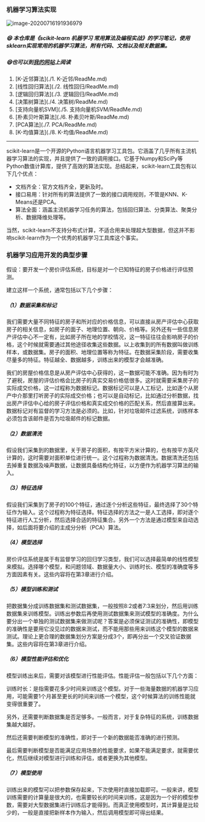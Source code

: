 ### 机器学习算法实现
![image-20200716191936979](https://cdn.jsdelivr.net/gh/dongzhougu/imageuse1/image-20200716191936979.png)

##### :smile: 本仓库是《scikit-learn 机器学习 常用算法及编程实战》的学习笔记，使用sklearn实现常用的机器学习算法，附有代码、文档以及相关数据集。

##### :smile:也可以到[我的网站](https://dongzhougu.github.io/categories/%E6%9C%BA%E5%99%A8%E5%AD%A6%E4%B9%A0/)上阅读

1. [K-近邻算法](./1. K-近邻/ReadMe.md)
2. [线性回归算法](./2. 线性回归/ReadMe.md)
3. [逻辑回归算法](./3. 逻辑回归/ReadMe.md)
4. [决策树算法](./4. 决策树/ReadMe.md)
5. [支持向量机SVM](./5. 支持向量机SVM/ReadMe.md)
6. [朴素贝叶斯算法](./6. 朴素贝叶斯/ReadMe.md)
7. [PCA算法](./7. PCA/ReadMe.md)
8. [K-均值算法](./8. K-均值/ReadMe.md)



------

scikit-learn是一个开源的Python语言机器学习工具包。它涵盖了几乎所有主流机器学习算法的实现，并且提供了一致的调用接口。它基于Numpy和SciPy等Python数值计算库，提供了高效的算法实现。总结起来，scikit-learn工具包有以下几个优点：

- 文档齐全：官方文档齐全，更新及时。
- 接口易用：针对所有的算法提供了一致的接口调用规则，不管是KNN、K-Means还是PCA。
- 算法全面：涵盖主流机器学习任务的算法，包括回归算法、分类算法、聚类分析、数据降维处理等。

当然，scikit-learn不支持分布式计算，不适合用来处理超大型数据，但这并不影响scikit-learn作为一个优秀的机器学习工具库这个事实。



### 机器学习应用开发的典型步骤

假设：要开发一个房价评估系统，目标是对一个已知特征的房子价格进行评估预测。

建立这样一个系统，通常包括以下几个步骤：

##### （1）数据采集和标记

我们需要大量不同特征的房子和所对应的价格信息，可以直接从房产评估中心获取房子的相关信息，如房子的面子、地理位置、朝向、价格等。另外还有一些信息房产评估中心不一定有，比如房子所在地的学校情况，这一特征往往会影响房子的价格，这个时候就需要通过其他途径收集这些数据。以上收集到的所有数据叫做训练样本，或数据集。房子的面积、地理位置等称为特征。在数据采集阶段，需要收集尽量多的特征。特征越全、数据越多，训练出来的模型才会越准确。

我们的房屋价格信息是从房产评估中心获得的，这一数据可能不准确。因为有时为了避税，房屋的评估价格会比房子的真实交易价格低很多。这时就需要采集房子的实际成交价格，这一过程称为数据标记。数据标记可以是人工标记，比如逐个从房产中介那里打听房子的实际成交价格；也可以是自动标记，比如通过分析数据，找出房产评估中心给的房子评估价格和真实成交价格的匹配关系，然后直接算出来。数据标记对有监督的学习方法是必须的。比如，针对垃圾邮件过滤系统，训练样本必须包含该邮件是否为垃圾邮件的标记数据。

##### （2）数据清洗

假设我们采集到的数据里，关于房子的面积，有按平方米计算的，也有按平方英尺计算的，这时需要对面积单位进行统一。这个过程称为数据清洗。数据清洗还包括去掉重复数据及噪声数据，让数据具备结构化特征，以方便作为机器学习算法的输入。

##### （3）特征选择

假设我们采集到了房子的100个特征，通过逐个分析这些特征，最终选择了30个特征作为输入。这个过程称为特征选择。特征选择的方法之一是人工选择，即对逐个特征进行人工分析，然后选择合适的特征集合。另外一个方法是通过模型来自动选择，如后面将要介绍的主成分分析（PCA）算法。

##### （4）模型选择

房价评估系统是属于有监督学习的回归学习类型，我们可以选择最简单的线性模型来模拟。选择哪个模型，和问题领域、数据量大小、训练时长、模型的准确度等多方面因素有关。这些内容将在第3章进行介绍。

##### （5）模型训练和测试

把数据集分成训练数据集和测试数据集，一般按照8:2或者7:3来划分，然后用训练数据集来训练模型。训练出参数后再使用测试数据集来测试模型的准确度。为什么要分出一个单独的测试数据集来做测试呢？答案是必须保证测试的准确性，即模型的准确性是要用它没见过的数据来测试，而不能用那些用来训练这个模型的数据来测试。理论上更合理的数据集划分方案是分成3个，即再分出一个交叉验证数据集。这些内容将在第3章进行介绍。

##### （6）模型性能评估和优化

模型训练出来后，需要对该模型进行性能评估。性能评估一般包括以下几个方面：

训练时长：是指需要花多少时间来训练这个模型。对于一些海量数据的机器学习应用，可能需要1个月甚至更长的时间来训练一个模型，这个时候算法的训练性能就变得很重要了。

另外，还需要判断数据集是否足够多。一般而言，对于复杂特征的系统，训练数据集越大越好。

然后还需要判断模型的准确性，即对于一个新的数据能否准确的进行预测。

最后需要判断模型是否能满足应用场景的性能要求，如果不能满足要求，就需要优化，然后继续对模型进行训练和评估，或者更换为其他模型。

##### （7）模型使用

训练出来的模型可以把参数保存起来，下次使用时直接加载即可。一般来讲，模型训练需要的计算量是很大的，也需要较长的时间来训练，这是因为一个好的模型参数，需要对大型数据集进行训练后才能得到。而真正使用模型时，其计算量是比较少的，一般是直接把新样本作为输入，然后调用模型即可得出结果。



